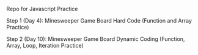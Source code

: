Repo for Javascript Practice

Step 1 (Day 4): Minesweeper Game Board Hard Code (Function and Array Practice)

Step 2 (Day 10): Minesweeper Game Board Dynamic Coding (Function, Array, Loop, Iteration Practice)
